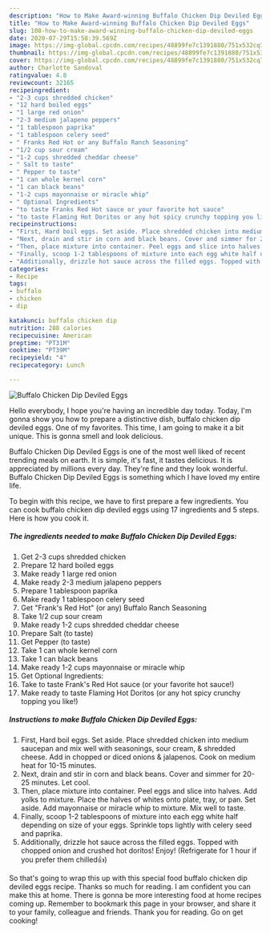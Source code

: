 ```yaml
---
description: "How to Make Award-winning Buffalo Chicken Dip Deviled Eggs"
title: "How to Make Award-winning Buffalo Chicken Dip Deviled Eggs"
slug: 108-how-to-make-award-winning-buffalo-chicken-dip-deviled-eggs
date: 2020-07-29T15:58:39.569Z
image: https://img-global.cpcdn.com/recipes/48899fe7c1391880/751x532cq70/buffalo-chicken-dip-deviled-eggs-recipe-main-photo.jpg
thumbnail: https://img-global.cpcdn.com/recipes/48899fe7c1391880/751x532cq70/buffalo-chicken-dip-deviled-eggs-recipe-main-photo.jpg
cover: https://img-global.cpcdn.com/recipes/48899fe7c1391880/751x532cq70/buffalo-chicken-dip-deviled-eggs-recipe-main-photo.jpg
author: Charlotte Sandoval
ratingvalue: 4.8
reviewcount: 32165
recipeingredient:
- "2-3 cups shredded chicken"
- "12 hard boiled eggs"
- "1 large red onion"
- "2-3 medium jalapeno peppers"
- "1 tablespoon paprika"
- "1 tablespoon celery seed"
- " Franks Red Hot or any Buffalo Ranch Seasoning"
- "1/2 cup sour cream"
- "1-2 cups shredded cheddar cheese"
- " Salt to taste"
- " Pepper to taste"
- "1 can whole kernel corn"
- "1 can black beans"
- "1-2 cups mayonnaise or miracle whip"
- " Optional Ingredients"
- "to taste Franks Red Hot sauce or your favorite hot sauce"
- "to taste Flaming Hot Doritos or any hot spicy crunchy topping you like"
recipeinstructions:
- "First, Hard boil eggs. Set aside. Place shredded chicken into medium saucepan and mix well with seasonings, sour cream, &amp; shredded cheese. Add in chopped or diced onions &amp; jalapenos. Cook on medium heat for 10-15 minutes."
- "Next, drain and stir in corn and black beans. Cover and simmer for 20-25 minutes. Let cool."
- "Then, place mixture into container. Peel eggs and slice into halves. Add yolks to mixture. Place the halves of whites onto plate, tray, or pan. Set aside. Add mayonnaise or miracle whip to mixture. Mix well to taste."
- "Finally, scoop 1-2 tablespoons of mixture into each egg white half depending on size of your eggs. Sprinkle tops lightly with celery seed and paprika."
- "Additionally, drizzle hot sauce across the filled eggs. Topped with chopped onion and crushed hot doritos! Enjoy! (Refrigerate for 1 hour if you prefer them chilled👍)"
categories:
- Recipe
tags:
- buffalo
- chicken
- dip

katakunci: buffalo chicken dip 
nutrition: 288 calories
recipecuisine: American
preptime: "PT31M"
cooktime: "PT39M"
recipeyield: "4"
recipecategory: Lunch

---
```



![Buffalo Chicken Dip Deviled Eggs](https://img-global.cpcdn.com/recipes/48899fe7c1391880/751x532cq70/buffalo-chicken-dip-deviled-eggs-recipe-main-photo.jpg)

Hello everybody, I hope you're having an incredible day today. Today, I'm gonna show you how to prepare a distinctive dish, buffalo chicken dip deviled eggs. One of my favorites. This time, I am going to make it a bit unique. This is gonna smell and look delicious.



Buffalo Chicken Dip Deviled Eggs is one of the most well liked of recent trending meals on earth. It is simple, it's fast, it tastes delicious. It is appreciated by millions every day. They're fine and they look wonderful. Buffalo Chicken Dip Deviled Eggs is something which I have loved my entire life.


To begin with this recipe, we have to first prepare a few ingredients. You can cook buffalo chicken dip deviled eggs using 17 ingredients and 5 steps. Here is how you cook it.

<!--inarticleads1-->

##### The ingredients needed to make Buffalo Chicken Dip Deviled Eggs:

1. Get 2-3 cups shredded chicken
1. Prepare 12 hard boiled eggs
1. Make ready 1 large red onion
1. Make ready 2-3 medium jalapeno peppers
1. Prepare 1 tablespoon paprika
1. Make ready 1 tablespoon celery seed
1. Get  &#34;Frank&#39;s Red Hot&#34; (or any) Buffalo Ranch Seasoning
1. Take 1/2 cup sour cream
1. Make ready 1-2 cups shredded cheddar cheese
1. Prepare  Salt (to taste)
1. Get  Pepper (to taste)
1. Take 1 can whole kernel corn
1. Take 1 can black beans
1. Make ready 1-2 cups mayonnaise or miracle whip
1. Get  Optional Ingredients:
1. Take to taste Frank&#39;s Red Hot sauce (or your favorite hot sauce!)
1. Make ready to taste Flaming Hot Doritos (or any hot spicy crunchy topping you like!)




<!--inarticleads2-->

##### Instructions to make Buffalo Chicken Dip Deviled Eggs:

1. First, Hard boil eggs. Set aside. Place shredded chicken into medium saucepan and mix well with seasonings, sour cream, &amp; shredded cheese. Add in chopped or diced onions &amp; jalapenos. Cook on medium heat for 10-15 minutes.
1. Next, drain and stir in corn and black beans. Cover and simmer for 20-25 minutes. Let cool.
1. Then, place mixture into container. Peel eggs and slice into halves. Add yolks to mixture. Place the halves of whites onto plate, tray, or pan. Set aside. Add mayonnaise or miracle whip to mixture. Mix well to taste.
1. Finally, scoop 1-2 tablespoons of mixture into each egg white half depending on size of your eggs. Sprinkle tops lightly with celery seed and paprika.
1. Additionally, drizzle hot sauce across the filled eggs. Topped with chopped onion and crushed hot doritos! Enjoy! (Refrigerate for 1 hour if you prefer them chilled👍)




So that's going to wrap this up with this special food buffalo chicken dip deviled eggs recipe. Thanks so much for reading. I am confident you can make this at home. There is gonna be more interesting food at home recipes coming up. Remember to bookmark this page in your browser, and share it to your family, colleague and friends. Thank you for reading. Go on get cooking!
